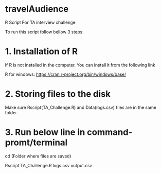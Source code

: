 # travelAudience
R Script For TA interview challenge

To run this script follow bellow 3 steps:

# 1. Installation of R
 If R is not installed in the computer. You can install it from the following link 
 
R for windows: 
https://cran.r-project.org/bin/windows/base/

# 2. Storing files to the disk 
Make sure Rscript(TA_Challenge.R) and Data(logs.csv) files are in the same folder.

# 3. Run below line in command-promt/terminal
cd (Folder where files are saved)

Rscript TA_Challenge.R logs.csv output.csv
